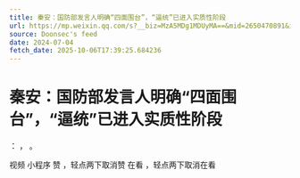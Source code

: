 ```yaml
---
title: 秦安：国防部发言人明确“四面围台”，“逼统”已进入实质性阶段
url: https://mp.weixin.qq.com/s?__biz=MzA5MDg1MDUyMA==&mid=2650470891&idx=1&sn=9ee21f56acf9ca5ccb40228f22d96f1e
source: Doonsec's feed
date: 2024-07-04
fetch_date: 2025-10-06T17:39:25.684236
---
```


# 秦安：国防部发言人明确“四面围台”，“逼统”已进入实质性阶段

：
，
。

视频
小程序
赞
，轻点两下取消赞
在看
，轻点两下取消在看
